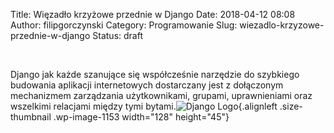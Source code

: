 Title: Więzadło krzyżowe przednie w Django
Date: 2018-04-12 08:08
Author: filipgorczynski
Category: Programowanie
Slug: wiezadlo-krzyzowe-przednie-w-django
Status: draft

 

Django jak każde szanujące się współcześnie narzędzie do szybkiego budowania aplikacji internetowych dostarczany jest z dołączonym mechanizmem zarządzania użytkownikami, grupami, uprawnieniami oraz wszelkimi relacjami między tymi bytami.![Django Logo](https://filipgorczynski.files.wordpress.com/2015/10/django-logo-positive.png?w=128){.alignleft .size-thumbnail .wp-image-1153 width="128" height="45"}
